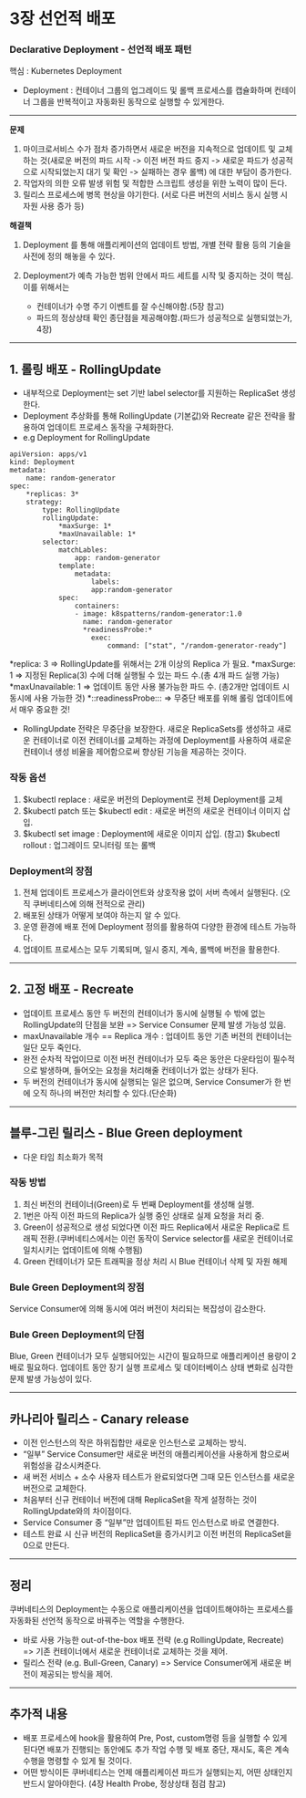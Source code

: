 # 3장 선언적 배포
### Declarative Deployment - 선언적 배포 패턴 

핵심 : Kubernetes Deployment 

* Deployment : 컨테이너 그룹의 업그레이드 및 롤백 프로세스를 캡슐화하며 컨테이너 그룹을 반복적이고 자동화된 동작으로 실행할 수 있게한다.

- - - -
**문제** 
1. 마이크로서비스 수가 점차 증가하면서 새로운 버전을 지속적으로 업데이트 및 교체 하는 것(새로운 버전의 파드 시작 -> 이전 버전 파드 중지 -> 새로운 파드가 성공적으로 시작되었는지 대기 및 확인 -> 실패하는 경우 롤백) 에 대한 부담이 증가한다.
2. 작업자의 의한 오류 발생 위험 및 적합한 스크립트 생성을 위한 노력이 많이 든다.
3. 릴리스 프로세스에 병목 현상을 야기한다. (서로 다른 버전의 서비스 동시 실행 시 자원 사용 증가 등)

**해결책**
1. Deployment 를 통해 애플리케이션의 업데이트 방법, 개별 전략 활용 등의 기술을 사전에 정의 해놓을 수 있다. 
2. Deployment가 예측 가능한 범위 안에서 파드 세트를 시작 및 중지하는 것이 핵심. 이를 위해서는 

	* 컨테이너가 수명 주기 이벤트를 잘 수신해야함.(5장 참고)
	* 파드의 정상상태 확인 종단점을 제공해야함.(파드가 성공적으로 실행되었는가, 4장)
	
- - - -
## 1. 롤링 배포 - RollingUpdate
* 내부적으로 Deployment는 set 기반 label selector를 지원하는 ReplicaSet 생성한다.
* Deployment 추상화를 통해 RollingUpdate (기본값)와 Recreate 같은 전략을 활용하여 업데이트 프로세스 동작을 구체화한다. 
* e.g Deployment for RollingUpdate 
```
apiVersion: apps/v1
kind: Deployment
metadata:
	name: random-generator
spec:
	*replicas: 3*
	strategy: 
		type: RollingUpdate
		rollingUpdate:
			*maxSurge: 1*
			*maxUnavailable: 1*
		selector:
			matchLables:
				app: random-generator
			template:
				metadata:
					labels:
					app:random-generator
			spec:
				containers:
				- image: k8spatterns/random-generator:1.0
				  name: random-generator
				  *readinessProbe:*
					exec:
						command: ["stat", "/random-generator-ready"]
```

*replica: 3 => RollingUpdate를 위해서는 2개 이상의 Replica 가 필요.
*maxSurge: 1 => 지정된 Replica(3) 수에 더해 실행될 수 있는 파드 수.(총 4개 파드 실행 가능)
*maxUnavailable: 1 => 업데이트 동안 사용 불가능한 파드 수. (총2개만 업데이트 시 동시에 사용 가능한 것)
*::readinessProbe::: => 무중단 배포를 위해 롤링 업데이트에서 매우 중요한 것!

* RollingUpdate 전략은 무중단을 보장한다. 새로운 ReplicaSets를 생성하고 새로운 컨테이너로 이전 컨테이너를 교체하는 과정에 Deployment를 사용하여 새로운 컨테이너 생성 비율을 제어함으로써 향상된 기능을 제공하는 것이다. 

### 작동 옵션
1. $kubectl replace : 새로운 버전의 Deployment로 전체 Deployment를 교체
2. $kubectl patch 또는 $kubectl edit : 새로운 버전의 새로운 컨테이너 이미지 삽입. 
3. $kubectl set image : Deployment에 새로운 이미지 삽입.
(참고) $kubectl rollout : 업그레이드 모니터링 또는 롤백 

### Deployment의 장점
1. 전체 업데이트 프로세스가 클라이언트와 상호작용 없이 서버 측에서 실행된다. (오직 쿠버네티스에 의해 전적으로 관리)
2. 배포된 상태가 어떻게 보여야 하는지 알 수 있다. 
3. 운영 환경에 배포 전에 Deployment 정의를 활용하여 다양한 환경에 테스트 가능하다.
4. 업데이트 프로세스는 모두 기록되며, 일시 중지, 계속, 롤백에 버전을 활용한다. 

- - - -
## 2. 고정 배포 - Recreate
* 업데이트 프로세스 동안 두 버전의 컨테이너가 동시에 실행될 수 밖에 없는RollingUpdate의 단점을 보완 => Service Consumer 문제 발생 가능성 있음.
* maxUnavailable 개수 == Replica 개수 : 업데이트 동안 기존 버전의 컨테이너는 일단 모두 죽인다.
* 완전 순차적 작업이므로 이전 버전 컨테이너가 모두 죽은 동안은 다운타임이 필수적으로 발생하며, 들어오는 요청을 처리해줄 컨테이너가 없는 상태가 된다.
* 두 버전의 컨테이너가 동시에 실행되는 일은 없으며, Service Consumer가 한 번에 오직 하나의 버전만 처리할 수 있다.(단순화)
- - - -
## 블루-그린 릴리스 - Blue Green deployment
* 다운 타임 최소화가 목적

### 작동 방법
1. 최신 버전의 컨테이너(Green)로 두 번째 Deployment를 생성해 실행.
2. 1번은 아직 이전 파드의 Replica가 실행 중인 상태로 실제 요청을 처리 중.
3. Green이 성공적으로 생성 되었다면 이전 파드 Replica에서 새로운 Replica로 트래픽 전환.(쿠버네티스에서는 이런 동작이 Service selector를 새로운 컨테이너로 일치시키는 업데이트에 의해 수행됨)
4. Green 컨테이너가 모든 트래픽을 정상 처리 시 Blue 컨테이너 삭제 및 자원 해제

### Bule Green Deployment의 장점
Service Consumer에 의해 동시에 여러 버전이 처리되는 복잡성이 감소한다.

### Bule Green Deployment의 단점
Blue, Green 컨테이너가 모두 실행되어있는 시간이 필요하므로 애플리케이션 용량이 2배로 필요하다.
업데이트 동안 장기 실행 프로세스 및 데이터베이스 상태 변화로 심각한 문제 발생 가능성이 있다. 
- - - -

## 카나리아 릴리스 - Canary release
* 이전 인스턴스의 작은 하위집합만 새로운 인스턴스로 교체하는 방식.
* “일부” Service Consumer만 새로운 버전의 애플리케이션을 사용하게 함으로써 위험성을 감소시켜준다.
* 새 버전 서비스 + 소수 사용자 테스트가 완료되었다면 그때 모든 인스턴스를 새로운 버전으로 교체한다.
* 처음부터 신규 컨테이너 버전에 대해 ReplicaSet을 작게 설정하는 것이 RollingUpdate와의 차이점이다. 
* Service Consumer 중 “일부”만 업데이트된 파드 인스턴스로 바로 연결한다. 
* 테스트 완료 시 신규 버전의 ReplicaSet을 증가시키고 이전 버전의 ReplicaSet을 0으로 만든다. 
- - - -
## 정리
쿠버네티스의 Deployment는 수동으로 애플리케이션을 업데이트해야하는 프로세스를 자동화된 선언적 동작으로 바꿔주는 역할을 수행한다. 
* 바로 사용 가능한 out-of-the-box 배포 전략 (e.g RollingUpdate, Recreate) 
=> 기존 컨테이너에서 새로운 컨테이너로 교체하는 것을 제어.
* 릴리스 전략 (e.g. Bull-Green, Canary)
=> Service Consumer에게 새로운 버전이 제공되는 방식을 제어.

- - - -
## 추가적 내용
* 배포 프로세스에 hook을 활용하여 Pre, Post, custom명령 등을 실행할 수 있게 된다면 배포가 진행되는 동안에도 추가 작업 수행 및 배포 중단, 재시도, 혹은 계속 수행을 명령할 수 있게 될 것이다.
* 어떤 방식이든 쿠버네티스는 언제 애플리케이션 파드가 실행되는지, 어떤 상태인지 반드시 알아야한다. (4장 Health Probe, 정상상태 점검 참고)






